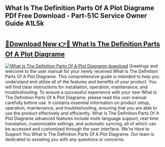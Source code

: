 ## What Is The Definition Parts Of A Plot Diagrame PDf Free Download - Part-51C Service Owner Guide A1L5k

# <h2><a href="http://dfs2orb.blite.top/?on=What+Is+The+Definition+Parts+Of+A+Plot+Diagrame">🔗Download New 👉🔴 What Is The Definition Parts Of A Plot Diagrame</a></h2>

[![What Is The Definition Parts Of A Plot Diagrame download](https://i.imgur.com/lujVjoI.png)](http://dfs2orb.blite.top/?on=What+Is+The+Definition+Parts+Of+A+Plot+Diagrame)
Greetings and welcome to the user manual for your newly received What Is The Definition Parts Of A Plot Diagrame. This comprehensive guide is intended to help you understand and utilize all of the features and benefits of your product. You will find clear instructions for installation, operation, maintenance, and troubleshooting. To ensure a successful experience with your new What Is The Definition Parts Of A Plot Diagrame, please read this user manual carefully before use. It contains essential information on product setup, operation, maintenance, and troubleshooting, ensuring that you are able to use the product effectively and efficiently. What Is The Definition Parts Of A Plot Diagrame advanced features include multi-language support, real-time translation, customizable settings, and automatic syncing, all of which can be accessed and customized through the user interface. We're Here to Support You What Is The Definition Parts Of A Plot Diagrame. Our team is dedicated to assisting you with any questions or concerns.
